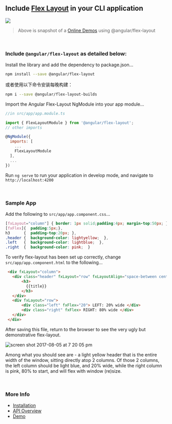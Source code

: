 ## Include [Flex Layout](https://github.com/angular/flex-layout) in your CLI application

<a href="https://tburleson-layouts-demos.firebaseapp.com/#/docs" target="_blank">
  <img src="https://user-images.githubusercontent.com/210413/28999595-65e9be78-7a11-11e7-9403-69ecae10fcb4.png"></img>
</a>

> Above is snapshot of a [Online Demos](https://tburleson-layouts-demos.firebaseapp.com/#/docs) using @angular/flex-layout


<br/>

### Include `@angular/flex-layout` as detailed below:

Install the  library and add the dependency to package.json...
```bash
npm install --save @angular/flex-layout
```

或者使用以下命令安装每晚构建：

```bash
npm i --save @angular/flex-layout-builds
```

Import the Angular Flex-Layout NgModule into your app module...
```javascript
//in src/app/app.module.ts

import { FlexLayoutModule } from '@angular/flex-layout';
// other imports

@NgModule({
  imports: [
    ...
    FlexLayoutModule
  ],
  ...
})
```

Run `ng serve` to run your application in develop mode, and navigate to `http://localhost:4200`

<br/>

### Sample App

Add the following to `src/app/app.component.css`...
```css
[fxLayout="column"] { border: 1px solid;padding:4px; margin-top:50px; },
[fxFlex]{  padding:5px;},
h3      {  padding-top:20px; },
.header {  background-color: lightyellow;  },
.left   {  background-color: lightblue;  },
.right  {  background-color: pink;  }
```

To verify flex-layout has been set up correctly, change `src/app/app.component.html` to the following...
```html
 <div fxLayout="column">
   <div class="header" fxLayout="row" fxLayoutAlign="space-between center">
       <h3>
         {{title}}
       </h3>
   </div>
   <div fxLayout="row">
       <div class="left" fxFlex="20"> LEFT: 20% wide </div>
       <div class="right" fxFlex> RIGHT: 80% wide </div>
   </div>
 </div>
 ```

After saving this file, return to the browser to see the very ugly but demonstrative flex-layout.

![screen shot 2017-08-05 at 7 20 05 pm](https://user-images.githubusercontent.com/210413/28999629-35c566a0-7a13-11e7-8d36-1d1a2244443c.png)

Among what you should see are - a light yellow header that is the entire width of the window, sitting directly atop 2 columns. Of those 2 columns, the left column should be light blue, and 20% wide, while the right column is pink, 80% to start, and will flex with window (re)size.

<br/>

### More Info

 - [Installation](https://github.com/angular/flex-layout/wiki/Using-Angular-CLI)
 - [API Overview](https://github.com/angular/flex-layout/wiki/Declarative-API-Overview)
 - [Demo](https://tburleson-layouts-demos.firebaseapp.com/#/docs)
